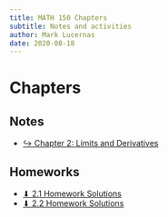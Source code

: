 ```yaml
---
title: MATH 150 Chapters
subtitle: Notes and activities
author: Mark Lucernas
date: 2020-08-18
---
```



# Chapters

## Notes

- [↪ Chapter 2: Limits and Derivatives](chapter-2/index)


## Homeworks

- [⬇ 2.1 Homework Solutions](file:../../../../files/fall-2020/MATH-150/chapter-2/2.1_homework.pdf)
- [⬇ 2.2 Homework Solutions](file:../../../../files/fall-2020/MATH-150/chapter-2/2.2_homework.pdf)

